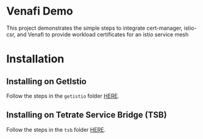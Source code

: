 # Venafi Demo
This project demonstrates the simple steps to integrate cert-manager, istio-csr, and Venafi to provide workload certificates for an istio service mesh

# Installation

## Installing on GetIstio
Follow the steps in the `getistio` folder [HERE](getistio/README.md). 

## Installing on Tetrate Service Bridge (TSB)
Follow the steps in the `tsb` folder [HERE](tsb/README.md).
